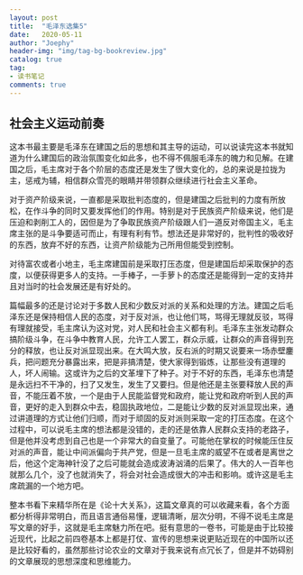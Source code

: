 ```yaml
---
layout: post
title:  "毛泽东选集5"
date:   2020-05-11
author: "Joephy"
header-img: "img/tag-bg-bookreview.jpg"
catalog: true
tag:
- 读书笔记 
comments: true
---
```

社会主义运动前奏
-----------

这本书最主要是毛泽东在建国之后的思想和其主导的运动，可以说读完这本书就知道为什么建国后的政治氛围变化如此多，也不得不佩服毛泽东的魄力和见解。在建国之后，毛主席对于各个阶层的态度还是发生了很大变化的，总的来说是拉拢为主，惩戒为辅，相信群众雪亮的眼睛并带领群众继续进行社会主义革命。


对于资产阶级来说，一直都是采取批判态度的，但是建国之后批判的力度有所放松，在作斗争的同时又要发挥他们的作用。特别是对于民族资产阶级来说，他们是压迫和剥削工人的，因但是为了争取民族资产阶级跟人们一道反对帝国主义，毛主席主张的是斗争要适可而止，有理有利有节。想法还是非常好的，批判性的吸收好的东西，放弃不好的东西，让资产阶级能为己所用但能受到控制。


对待富农或者小地主，毛主席建国前是采取打压态度，但是建国后却采取保护的态度，以便获得更多人的支持。一手棒子，一手萝卜的态度还是能得到一定的支持并且对当时的社会发展还是有好处的。


篇幅最多的还是讨论对于多数人民和少数反对派的关系和处理的方法。建国之后毛泽东还是保持相信人民的态度，对于反对派，也让他们骂，骂得无理就反驳，骂得有理就接受，毛主席认为这对党，对人民和社会主义都有利。毛泽东主张发动群众搞阶级斗争，在斗争中教育人民，允许工人罢工，群众示威，让群众的声音得到充分的释放，也让反对派显现出来。在大鸣大放，反右派的时期又说要来一场赤壁鏖兵，把问题充分暴露出来，把是非搞清楚，使大家得到锻炼，让那些没有道理的人，坏人闹输。这或许为之后的文革埋下了种子。对于不好的东西，毛泽东也清楚是永远扫不干净的，扫了又发生，发生了又要扫。但是他还是主张要释放人民的声音，不能压着不放，一个是由于人民能监督党和政府，能让党和政府听到人民的声音，更好的走入到群众中去，稳固执政地位，二是能让少数的反对派显现出来，通过讲道理的方式让他们归顺，而对于顽固的反对派则采取一定的打压态度。在这个过程中，可以说毛主席的想法都是没错的，走的还是依靠人民群众支持的老路子，但是他并没考虑到自己也是一个非常大的自变量了。可能他在掌权的时候能压住反对派的声音，能让中间派偏向于共产党，但是一旦毛主席的威望不在或者是离世之后，他这个定海神针没了之后可能就会造成波涛汹涌的后果了。伟大的人一百年也就那么几个，没了也就消失了，将会对社会造成很大的冲击和影响。或许这是毛主席疏漏的一个地方吧。


整本书看下来精华所在是《论十大关系》，这篇文章真的可以收藏来看，各个方面都分析得非常明白，而且语言通俗易懂，逻辑清晰，层次分明，不得不说毛主席是写文章的好手，这就是毛主席魅力所在吧。挺有意思的一卷书，可能是由于比较接近现代，比起之前四卷基本上都是打仗、宣传的思想来说更贴近现在的中国所以还是比较好看的，虽然那些讨论农业的文章对于我来说有点冗长了，但是并不妨碍别的文章展现的思想深度和思维能力。